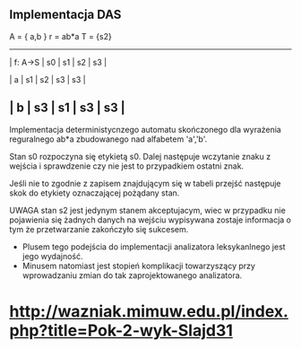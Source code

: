 ## Implementacja DAS

A = { a,b }
r = ab*a
T = {s2}
______________________________
| f: A->S | s0 | s1 | s2 | s3 |

|    a    | s1 | s2 | s3 | s3 |  

|    b    | s3 | s1 | s3 | s3 |
------------------------------

Implementacja deterministycnzego automatu skończonego dla wyrażenia reguralnego ab*a
zbudowanego nad alfabetem 'a','b'.


Stan s0 rozpoczyna się etykietą s0. Dalej następuje wczytanie znaku z
wejścia i sprawdzenie czy nie jest to przypadkiem ostatni znak.

Jeśli nie to zgodnie z zapisem znajdującym się w tabeli przejść następuje skok
do etykiety oznaczającej pożądany stan.


UWAGA stan s2 jest jedynym stanem akceptujacym, wiec w przypadku nie pojawienia się żadnych danych na wejściu wypisywana zostaje informacja o tym że przetwarzanie zakończyło się sukcesem.


* Plusem tego podejścia do implementacji analizatora leksykanlnego
jest jego wydajność.
* Minusem natomiast jest stopień komplikacji towarzyszący przy wprowadzaniu zmian do tak zaprojektowanego analizatora.

# http://wazniak.mimuw.edu.pl/index.php?title=Pok-2-wyk-Slajd31
